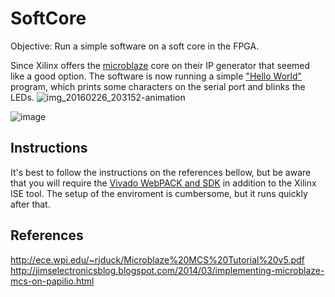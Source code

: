 # SoftCore

Objective: Run a simple software on a soft core in the FPGA.

Since Xilinx offers the [microblaze](http://www.xilinx.com/products/design-tools/microblaze.html) core on their IP generator that seemed like a good option. The software is now running a simple ["Hello World"](https://github.com/arthurbenemann/fpga-bits/blob/master/softcore/firmware/hello_world/src/helloworld.c) program, which prints some characters on the serial port and blinks the LEDs.
![img_20160226_203152-animation](https://cloud.githubusercontent.com/assets/3289118/13370796/2518a34c-dcc8-11e5-9930-662fb11474d1.gif)

![image](https://cloud.githubusercontent.com/assets/3289118/13370694/742dce2a-dcc4-11e5-8093-cb2421c236a0.png)

## Instructions
 It's best to follow the instructions on the references bellow, but be aware that you will require the [Vivado WebPACK and SDK](http://www.xilinx.com/support/download.html) in addition to the Xilinx ISE tool. The setup of the enviroment is cumbersome, but it runs quickly after that.

## References
http://ece.wpi.edu/~rjduck/Microblaze%20MCS%20Tutorial%20v5.pdf
http://jimselectronicsblog.blogspot.com/2014/03/implementing-microblaze-mcs-on-papilio.html
